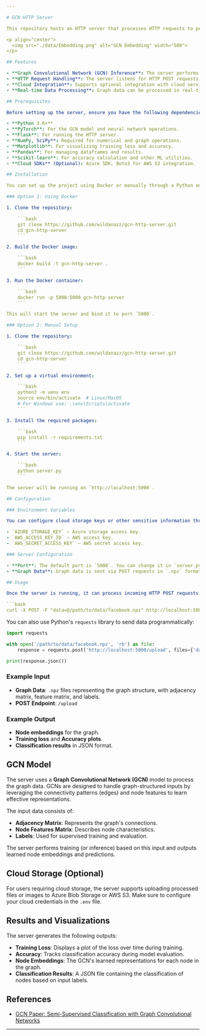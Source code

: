 ```yaml
---

# GCN HTTP Server

This repository hosts an HTTP server that processes HTTP requests to perform tasks related to a **Graph Convolutional Network (GCN)**, a neural network that operates directly on graph-structured data. It also features support for uploading images to cloud storage like Azure or AWS. The primary goal of this project is to offer a web-accessible interface for GCN processing, useful for node classification tasks on graph data (e.g., social networks, citation networks).

<p align="center">
  <img src="./data/Embedding.png" alt="GCN Embedding" width="500">
</p>

## Features

- **Graph Convolutional Network (GCN) Inference**: The server performs node classification using a pre-trained GCN model on input graph data (e.g., `.npz` files).
- **HTTP Request Handling**: The server listens for HTTP POST requests containing graph data and returns results such as training losses, node embeddings, or predictions.
- **Cloud Integration**: Supports optional integration with cloud services (Azure, AWS) for uploading and managing graph data files or images.
- **Real-time Data Processing**: Graph data can be processed in real-time as it is sent to the server, providing immediate feedback on results.

## Prerequisites

Before setting up the server, ensure you have the following dependencies installed:

- **Python 3.6+**
- **PyTorch**: For the GCN model and neural network operations.
- **Flask**: For running the HTTP server.
- **NumPy, SciPy**: Required for numerical and graph operations.
- **Matplotlib**: For visualizing training loss and accuracy.
- **Pandas**: For managing dataframes and results.
- **Scikit-learn**: For accuracy calculation and other ML utilities.
- **Cloud SDKs** (Optional): Azure SDK, Boto3 for AWS S3 integration.

## Installation

You can set up the project using Docker or manually through a Python environment.

### Option 1: Using Docker

1. Clone the repository:

    ```bash
    git clone https://github.com/wildanazz/gcn-http-server.git
    cd gcn-http-server
    ```

2. Build the Docker image:

    ```bash
    docker build -t gcn-http-server .
    ```

3. Run the Docker container:

    ```bash
    docker run -p 5000:5000 gcn-http-server
    ```

This will start the server and bind it to port `5000`.

### Option 2: Manual Setup

1. Clone the repository:

    ```bash
    git clone https://github.com/wildanazz/gcn-http-server.git
    cd gcn-http-server
    ```

2. Set up a virtual environment:

    ```bash
    python3 -m venv env
    source env/bin/activate  # Linux/MacOS
    # For Windows use: .\env\Scripts\activate
    ```

3. Install the required packages:

    ```bash
    pip install -r requirements.txt
    ```

4. Start the server:

    ```bash
    python server.py
    ```

The server will be running on `http://localhost:5000`.

## Configuration

### Environment Variables

You can configure cloud storage keys or other sensitive information through a `.env` file. The following environment variables should be defined if cloud integration is required:

- `AZURE_STORAGE_KEY` – Azure storage access key.
- `AWS_ACCESS_KEY_ID` – AWS access key.
- `AWS_SECRET_ACCESS_KEY` – AWS secret access key.

### Server Configuration

- **Port**: The default port is `5000`. You can change it in `server.py`.
- **Graph Data**: Graph data is sent via POST requests in `.npz` format.

## Usage

Once the server is running, it can process incoming HTTP POST requests containing graph data in `.npz` format. For example, to upload and process a Facebook page graph file:

```bash
curl -X POST -F "data=@/path/to/data/facebook.npz" http://localhost:5000/upload
```

You can also use Python's `requests` library to send data programmatically:

```python
import requests

with open('/path/to/data/facebook.npz', 'rb') as file:
    response = requests.post('http://localhost:5000/upload', files={'data': file})

print(response.json())
```

### Example Input

- **Graph Data**: `.npz` files representing the graph structure, with adjacency matrix, feature matrix, and labels.
- **POST Endpoint**: `/upload`
  
### Example Output

- **Node embeddings** for the graph.
- **Training loss** and **Accuracy plots**.
- **Classification results** in JSON format.

## GCN Model

The server uses a **Graph Convolutional Network (GCN)** model to process the graph data. GCNs are designed to handle graph-structured inputs by leveraging the connectivity patterns (edges) and node features to learn effective representations. 

The input data consists of:
- **Adjacency Matrix**: Represents the graph's connections.
- **Node Features Matrix**: Describes node characteristics.
- **Labels**: Used for supervised training and evaluation.

The server performs training (or inference) based on this input and outputs learned node embeddings and predictions.

## Cloud Storage (Optional)

For users requiring cloud storage, the server supports uploading processed files or images to Azure Blob Storage or AWS S3. Make sure to configure your cloud credentials in the `.env` file.

## Results and Visualizations

The server generates the following outputs:

- **Training Loss**: Displays a plot of the loss over time during training.
- **Accuracy**: Tracks classification accuracy during model evaluation.
- **Node Embeddings**: The GCN's learned representations for each node in the graph.
- **Classification Results**: A JSON file containing the classification of nodes based on input labels.

## References

- [GCN Paper: Semi-Supervised Classification with Graph Convolutional Networks](https://arxiv.org/abs/1609.02907)

---
```

